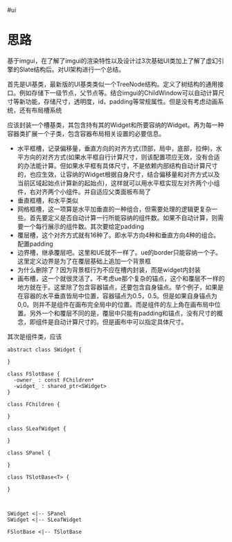 #ui

# 思路

基于imgui，在了解了imgui的渲染特性以及设计过3次基础UI类加上了解了虚幻引擎的Slate结构后。对UI架构进行一个总结。

首先是UI基类，最新版的UI基类类似一个TreeNode结构。定义了树结构的通用接口。例如存储下一级节点，父节点等。结合imgui的ChildWindow可以自动计算尺寸等新功能，存储尺寸，透明度，id，padding等常规属性。但是没有考虑动画系统，还有布局槽系统

应该封装一个槽基类，其包含持有其的Widget和所要容纳的Widget。再为每一种容器类扩展一个子类，包含容器布局相关设置的必要信息。

- 水平框槽，记录偏移量，垂直方向的对齐方式(顶部，局中，底部，拉伸)，水平方向的对齐方式(如果水平框自行计算尺寸，则该配置项应无效，没有合适的办法能计算。但如果水平框有具体尺寸，不是依赖内部结构自动计算尺寸的，也应生效，让容纳的Widget根据自身尺寸，结合偏移量和对齐方式以及当前区域起始点计算新的起始点)，这样就可以用水平框实现左对齐两个小组件，右对齐两个小组件。并自适应父类面板布局了
- 垂直框槽，和水平类似
- 网格框槽，这一项算是水平加垂直的一种组合，但需要处理的逻辑更复杂一些。首先要定义是否自动计算一行所能容纳的组件数。如果不自动计算，则需要一个每行展示的组件数。其次要给定padding
- 覆层槽，这个对齐方式就有16种了。即水平方向4种和垂直方向4种的组合。配置padding
- 边界槽，继承覆层吧。这里和UE就不一样了。ue的border只能容纳一个子。这里定义边界是为了在覆层基础上追加一个背景框
- 为什么删除了？因为背景框行为不应在槽内封装，而是widget内封装
- 画布槽，这一个就很灵活了。不考虑ue那个复杂的锚点，这个和覆层不一样的地方就在于。这里除了包含容器锚点，还要包含自身锚点。举个例子，如果是在容器的水平垂直皆局中位置，容器锚点为0.5，0.5。但是如果自身锚点为0,0。则并不是组件在画布完全局中的位置。而是组件的左上角在画布局中位置。另外一个和覆层不同的是，覆层中只能有padding和锚点，没有尺寸的概念，即组件是自动计算尺寸的。但是画布中可以指定具体尺寸。

其次是组件类，应该

```plantuml
abstract class SWidget {

}

class FSlotBase {
  -owner_ : const FChildren* 
  -widget_ : shared_ptr<SWidget>
}

class FChildren {

}

class SLeafWidget {

}

class SPanel {

}

class TSlotBase<T> {

}



SWidget <|-- SPanel
SWidget <|-- SLeafWidget

FSlotBase <|-- TSlotBase
```

